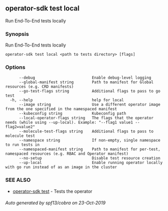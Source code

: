 ## operator-sdk test local

Run End-To-End tests locally

### Synopsis

Run End-To-End tests locally

```
operator-sdk test local <path to tests directory> [flags]
```

### Options

```
      --debug                         Enable debug-level logging
      --global-manifest string        Path to manifest for Global resources (e.g. CRD manifests)
      --go-test-flags string          Additional flags to pass to go test
  -h, --help                          help for local
      --image string                  Use a different operator image from the one specified in the namespaced manifest
      --kubeconfig string             Kubeconfig path
      --local-operator-flags string   The flags that the operator needs (while using --up-local). Example: "--flag1 value1 --flag2=value2"
      --molecule-test-flags string    Additional flags to pass to molecule test
      --namespace string              If non-empty, single namespace to run tests in
      --namespaced-manifest string    Path to manifest for per-test, namespaced resources (e.g. RBAC and Operator manifest)
      --no-setup                      Disable test resource creation
      --up-local                      Enable running operator locally with go run instead of as an image in the cluster
```

### SEE ALSO

* [operator-sdk test](operator-sdk_test.md)	 - Tests the operator

###### Auto generated by spf13/cobra on 23-Oct-2019
